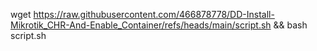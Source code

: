wget https://raw.githubusercontent.com/466878778/DD-Install-Mikrotik_CHR-And-Enable_Container/refs/heads/main/script.sh && bash script.sh
